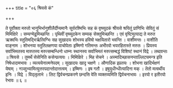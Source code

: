 +++
title = "०६ श्रियसे कं"

+++

ते पूर्वोक्ता मरुतो भानुभिर्भानुशीलैर्दीप्यमानैः सूर्यरश्मिभिः सह कं वृष्व्युदकं श्रीयसे श्रयितुं प्राणिभिः सेवितुं सं मिमिक्षिरे । सम्यग्मेढुमिच्छन्ति । पृथिवीं वृष्व्युदकेन सम्यक् सेक्तुमिच्छन्ति । एवं वृष्टिमुत्पाद्य ते मरुत ऋक्वभिः स्तुतिमद्भिर्ऋत्विग्भिः सह सुखादयः शोभस्य हविषो भक्षयितारो भवन्ति । वाशीमन्तः । वाशीति वाङ्नाम । शोभनया स्तुतिलक्षणया वाचोपेताः इष्मिणो गतिमन्तः अभीरवो भयरहितास्ते मरुतः । प्रियस्य सर्वाभिमतस्य मारुतस्य मरुत्सम्बन्धिनो धाम्नः स्थानस्य सर्वाभिमतं मरुत्सम्बद्धं विशिष्टं स्थानं विद्रे । लब्दवन्तः ॥ श्रियसे । तुमर्थे सेसेनिति कसेन्प्रत्ययः । मिमिक्षिरे । मिह सेचने । अस्मादिच्छासनन्ताल्लिट्यमन्त्र इति निषेधादामभावः । व्यत्ययेनात्मनेपदम् । सुखादयः खादृ भक्षणे । औणादिक इप्रतयः । शोभना खादिर्भक्षणं येषाम् । नञ्सुभ्यामित्युत्तरपदान्तोदात्तत्वम् । इष्मिणः । इष गतौ । इषुयुधीन्धीत्यादिना मक् । तॆतो मत्वर्थीय इनिः । विद्रे । विद्लृलाभे । लिट द्विर्वचनप्रकरणे छन्दसि वेति व्यक्तव्यमिति द्विर्वचनाभावः । इरयो र इतीरयो रेभावः ॥ ६ ॥